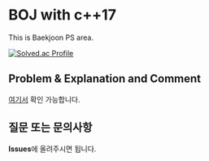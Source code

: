 # BOJ with c++17
This is Baekjoon PS area.

[![Solved.ac Profile](http://mazassumnida.wtf/api/v2/generate_badge?boj=2001joe)](https://solved.ac/2001joe)


## Problem & Explanation and Comment
[여기서](Problem&commentation/) 확인 가능합니다.

## 질문 또는 문의사항
**Issues**에 올려주시면 됩니다.
